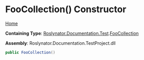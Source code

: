 # FooCollection\(\) Constructor

[Home](../../../../../README.md)

**Containing Type**: [Roslynator.Documentation.Test](../../README.md#_Top)\.[FooCollection](../README.md#_Top)

**Assembly**: Roslynator\.Documentation\.TestProject\.dll

```csharp
public FooCollection()
```

